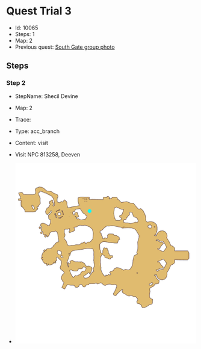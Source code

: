 # Quest Trial 3

- Id: 10065
- Steps: 1
- Map: 2
- Previous quest: [South Gate group photo](10011.md)

## Steps

### Step 2
- StepName:  Shecil Devine
- Map:  2
- Trace:  
- Type:  acc_branch
- Content:  visit
- Visit NPC 813258, Deeven

- ![images/10065_2.png](images/10065_2.png)


